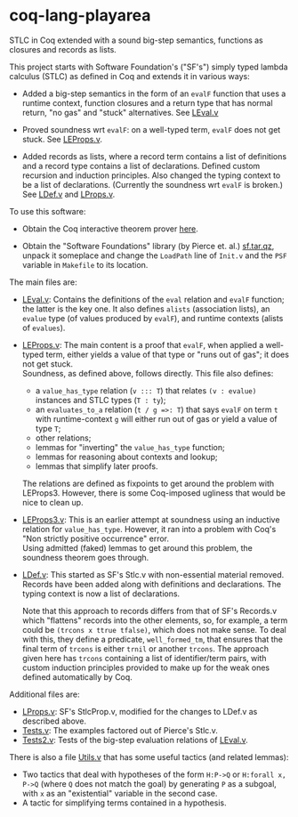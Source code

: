 # coq-lang-playarea
STLC in Coq extended with a sound big-step semantics, functions as closures and records as lists.

This project starts with Software Foundation's ("SF's") simply typed lambda calculus (STLC) 
as defined in Coq and extends it in various ways:

- Added a big-step semantics in the form of an `evalF` function that uses a
	runtime context, function closures and a
	return type that has normal return, "no gas" and "stuck" alternatives.
	See [LEval.v](LEval.v)

- Proved soundness wrt `evalF`: on a well-typed term, `evalF` does not get stuck.
	See [LEProps.v](LEProps.v).

- Added records as lists, where a record term contains a list of definitions
	and a record type contains a list of declarations.
	Defined custom recursion and induction principles.
	Also changed the typing context to be a list of declarations.
	(Currently the soundness wrt `evalF` is broken.)
	See [LDef.v](LDef.v) and [LProps.v](LProps.v).


To use this software:

- Obtain the Coq interactive theorem prover [here](https://coq.inria.fr/download).

- Obtain the "Software Foundations" library (by Pierce et. al.)
	[sf.tar.qz](http://www.seas.upenn.edu/~bcpierce/sf/current/sf.tar.gz),
	unpack it someplace and change the `LoadPath` line of `Init.v` and the `PSF`
	variable in `Makefile` to its location.

The main files are:

- [LEval.v](LEval.v): Contains the definitions of the `eval` relation and `evalF` function;
	the latter is the key one. It also defines `alists` (association lists), 
	an `evalue` type (of values produced by `evalF`), 
	and runtime contexts (alists of `evalues`).

- [LEProps.v](LEProps.v): The main content is a proof that `evalF`, 
	when applied a well-typed term, either yields a value of that type 
	or "runs out of gas"; it does not get stuck.  
	Soundness, as defined above, follows directly.
	This file also defines:
	- a `value_has_type` relation (`v ::: T`) that relates `(v : evalue)` instances 
		and STLC types (`T : ty`);
	- an `evaluates_to_a` relation (`t / g =>: T`) that says `evalF` on term `t` 
		with runtime-context `g` will either run out of gas or 
		yield a value of type `T`;
	- other relations;
	- lemmas for "inverting" the `value_has_type` function;
	- lemmas for reasoning about contexts and lookup;
	- lemmas that simplify later proofs.
	
	The relations are defined as fixpoints to get around the problem with LEProps3.
	However, there is some Coq-imposed ugliness that would be nice to clean up.

- [LEProps3.v](LEProps3.v): This is an earlier attempt at soundness using an inductive 
	relation for `value_has_type`. However, it ran into a problem with Coq's 
	"Non strictly positive occurrence" error.  
	Using admitted (faked) lemmas to get around this
	problem, the soundness theorem goes through.  

- [LDef.v](LDef.v): This started as SF's Stlc.v with non-essential material removed. 
	Records have been added along with definitions
	and declarations.  The typing context is now a list of declarations.

	Note that this approach to records differs from that of SF's Records.v which "flattens"
	records into the other elements, so, for example, a term could be `(trcons x ttrue tfalse)`,
	which does not make sense. To deal with this, they define a predicate, `well_formed_tm`, that
	ensures that the final term of `trcons` is either `trnil` or another `trcons`.
	The approach given here has `trcons` containing a list of identifier/term pairs,
	with custom induction principles provided to make up for the 
	weak ones defined automatically by Coq.

Additional files are:

- [LProps.v](LProps.v): SF's StlcProp.v, modified for the changes to 
  	LDef.v as described above.
- [Tests.v](Tests.v): The examples factored out of Pierce's Stlc.v.
- [Tests2.v](Tests2.v): Tests of the big-step evaluation relations of [LEval.v](LEval.v).

There is also a file [Utils.v](Utils.v) that has some useful tactics (and related lemmas):

- Two tactics that deal with hypotheses of the form `H:P->Q` or `H:forall x, P->Q` 
	(where `Q` does not match the goal) by generating `P` as a subgoal, with `x` as an
	"existential" variable in the second case.
- A tactic for simplifying terms contained in a hypothesis.
